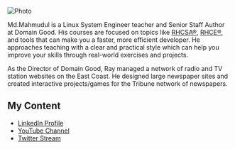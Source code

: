 ﻿![Photo](http://pixelprowess.com/i/pow-laptopgrab.jpg)

Md.Mahmudul is a Linux System Engineer teacher and Senior Staff Author at Domain Good. His courses are focused on topics like [RHCSA®](#), [RHCE®](#), and tools that can make you a faster, more efficient developer. He approaches teaching with a clear and practical style which can help you improve your skills through real-world exercises and projects. 

As the Director of Domain Good, Ray managed a network of radio and TV station websites on the East Coast. He designed large newspaper sites and created interactive projects/games for the Tribune network of newspapers.

## My Content

- [LinkedIn Profile](https://www.linkedin.com/in/mtuhin)
- [YouTube Channel](https://www.youtube.com/domaingood)
- [Twitter Stream](https://twitter.com/domaingood) 
